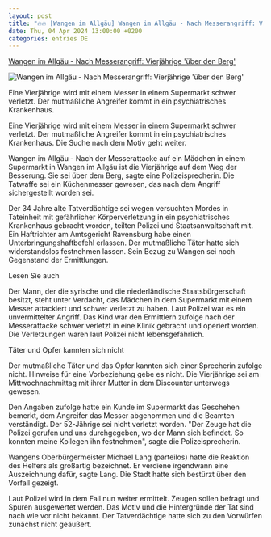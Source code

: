 ```yaml
---
layout: post
title: "🔥🔥 [Wangen im Allgäu] Wangen im Allgäu - Nach Messerangriff: Vierjährige 'über den Berg'"
date: Thu, 04 Apr 2024 13:00:00 +0200
categories: entries DE
---
```

[Wangen im Allgäu - Nach Messerangriff: Vierjährige 'über den Berg'](https://www.schwarzwaelder-bote.de/inhalt.deutschland-messerangriff-auf-vierjaehrige-ermittlungen-gehen-weiter.63c7acd7-0466-4257-8be1-e95bcb8991cc.html)

![Wangen im Allgäu - Nach Messerangriff: Vierjährige 'über den Berg'](https://www.schwarzwaelder-bote.de/media.media.72d0df64-4d80-42d7-acaa-f75685ed36a6.16x9_1024.jpg)

Eine Vierjährige wird mit einem Messer in einem Supermarkt schwer verletzt. Der mutmaßliche Angreifer kommt in ein psychiatrisches Krankenhaus.

Eine Vierjährige wird mit einem Messer in einem Supermarkt schwer verletzt. Der mutmaßliche Angreifer kommt in ein psychiatrisches Krankenhaus. Die Suche nach dem Motiv geht weiter.

Wangen im Allgäu - Nach der Messerattacke auf ein Mädchen in einem Supermarkt in Wangen im Allgäu ist die Vierjährige auf dem Weg der Besserung. Sie sei über dem Berg, sagte eine Polizeisprecherin. Die Tatwaffe sei ein Küchenmesser gewesen, das nach dem Angriff sichergestellt worden sei.

Der 34 Jahre alte Tatverdächtige sei wegen versuchten Mordes in Tateinheit mit gefährlicher Körperverletzung in ein psychiatrisches Krankenhaus gebracht worden, teilten Polizei und Staatsanwaltschaft mit. Ein Haftrichter am Amtsgericht Ravensburg habe einen Unterbringungshaftbefehl erlassen. Der mutmaßliche Täter hatte sich widerstandslos festnehmen lassen. Sein Bezug zu Wangen sei noch Gegenstand der Ermittlungen.

Lesen Sie auch

Der Mann, der die syrische und die niederländische Staatsbürgerschaft besitzt, steht unter Verdacht, das Mädchen in dem Supermarkt mit einem Messer attackiert und schwer verletzt zu haben. Laut Polizei war es ein unvermittelter Angriff. Das Kind war den Ermittlern zufolge nach der Messerattacke schwer verletzt in eine Klinik gebracht und operiert worden. Die Verletzungen waren laut Polizei nicht lebensgefährlich.

Täter und Opfer kannten sich nicht

Der mutmaßliche Täter und das Opfer kannten sich einer Sprecherin zufolge nicht. Hinweise für eine Vorbeziehung gebe es nicht. Die Vierjährige sei am Mittwochnachmittag mit ihrer Mutter in dem Discounter unterwegs gewesen.

Den Angaben zufolge hatte ein Kunde im Supermarkt das Geschehen bemerkt, dem Angreifer das Messer abgenommen und die Beamten verständigt. Der 52-Jährige sei nicht verletzt worden. "Der Zeuge hat die Polizei gerufen und uns durchgegeben, wo der Mann sich befindet. So konnten meine Kollegen ihn festnehmen", sagte die Polizeisprecherin.

Wangens Oberbürgermeister Michael Lang (parteilos) hatte die Reaktion des Helfers als großartig bezeichnet. Er verdiene irgendwann eine Auszeichnung dafür, sagte Lang. Die Stadt hatte sich bestürzt über den Vorfall gezeigt.

Laut Polizei wird in dem Fall nun weiter ermittelt. Zeugen sollen befragt und Spuren ausgewertet werden. Das Motiv und die Hintergründe der Tat sind nach wie vor nicht bekannt. Der Tatverdächtige hatte sich zu den Vorwürfen zunächst nicht geäußert.

